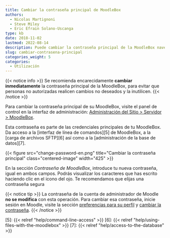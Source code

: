 ```yaml
---
title: Cambiar la contraseña principal de MoodleBox
authors:
  - Nicolas Martignoni
  - Steve Miley
  - Eric Efrain Solano-Uscanga
type: kb
date: 2018-11-02
lastmod: 2022-08-14
description: Puede cambiar la contraseña principal de la MoodleBox navegando por el panel de control en la interfaz de administración
slug: cambiar-contrasena-principal
categories_weight: 5
categories:
  - Utilización
---
```


{{< notice info >}}
Se recomienda encarecidamente __cambiar inmediatamente__ la contraseña principal de la MoodleBox, para evitar que personas no autorizadas realicen cambios no deseados y la inutilicen.
{{< /notice >}}

Para cambiar la contraseña principal de su MoodleBox, visite el panel de control en la interfaz de administración: [Administración del Sitio > Servidor > MoodleBox][1].

Esta contraseña es parte de las credenciales principales de tu MoodleBox. Da acceso a la [interfaz de línea de comandos][5] de MoodleBox, a la [carga de archivos SFTP][6] así como a la [administración de la base de datos][7].

{{< figure src="change-password-en.png" title="Cambiar la contraseña principal" class="centered-image" width="425" >}}

En la sección _Contraseña de MoodleBox_, introduce tu nueva contraseña, igual en ambos campos. Podrás visualizar los caracteres que has escrito haciendo clic en el icono del ojo. Te recomendamos que elijas una contraseña segura

{{< notice tip >}}
La contraseña de la cuenta de administrador de Moodle __no se modifica__ con esta operación. Para cambiar esa contraseña, inicie sesión en Moodle, visite la sección <a href="http://moodlebox.home/user/preferences.php" target="_blank">preferencias para su perfil</a> y <a href="http://moodlebox.home/login/change_password.php" target="_blank">cambiar la contraseña</a>.
{{< /notice >}}

 [1]: http://moodlebox.home/admin/tool/moodlebox/index.php
 [2]: http://moodlebox.home/
 [3]: http://moodlebox.home/user/preferences.php
 [4]: http://moodlebox.home/login/change_password.php
 [5]: {{< relref "help/command-line-access" >}}
 [6]: {{< relref "help/using-files-with-the-moodlebox" >}}
 [7]: {{< relref "help/access-to-the-database" >}}
